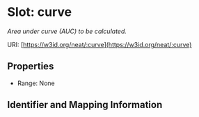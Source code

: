 # Slot: curve
_Area under curve (AUC) to be calculated._


URI: [https://w3id.org/neat/:curve](https://w3id.org/neat/:curve)



<!-- no inheritance hierarchy -->


## Properties

 * Range: None



## Identifier and Mapping Information





